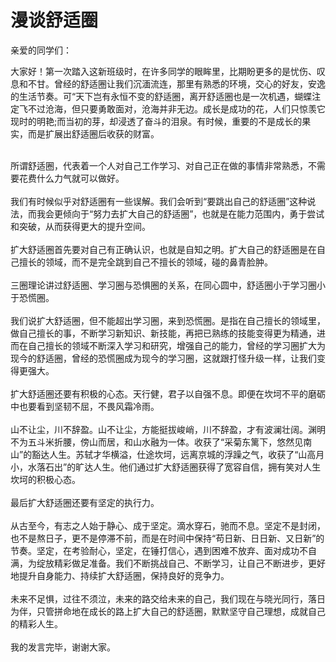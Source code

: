 # 漫谈舒适圈
亲爱的同学们：

大家好！第一次踏入这新班级时，在许多同学的眼眸里，比期盼更多的是忧伤、叹息和不甘。曾经的舒适圈让我们沉湎流连，那里有熟悉的环境，交心的好友，安逸的生活节奏。可“天下岂有永恒不变的舒适圈，离开舒适圈也是一次机遇，蝴蝶注定飞不过沧海，但只要勇敢面对，沧海并非无边。成长是成功的花，人们只惊羡它现时的明艳;而当初的芽，却浸透了奋斗的泪泉。有时候，重要的不是成长的果实，而是扩展出舒适圈后收获的财富。

<br/>所谓舒适圈，代表着一个人对自己工作学习、对自己正在做的事情非常熟悉，不需要花费什么力气就可以做好。</br><br/>我们有时候似乎对舒适圈有一些误解。我们会听到“要跳出自己的舒适圈”这种说法，而我会更倾向于“努力去扩大自己的舒适圈”，也就是在能力范围内，勇于尝试和突破，从而获得更大的提升空间。</br><br/>扩大舒适圈首先要对自己有正确认识，也就是自知之明。扩大自己的舒适圈是在自己擅长的领域，而不是完全跳到自己不擅长的领域，碰的鼻青脸肿。</br><br/>三圈理论讲过舒适圈、学习圈与恐惧圈的关系，在同心圆中，舒适圈小于学习圈小于恐慌圈。</br><br/>我们说扩大舒适圈，但不能超出学习圈，来到恐慌圈。是指在自己擅长的领域里，做自己擅长的事，不断学习新知识、新技能，再把已熟练的技能变得更为精通，进而在自己擅长的领域不断深入学习和研究，增强自己的能力，曾经的学习圈扩大为现今的舒适圈，曾经的恐慌圈成为现今的学习圈，这就跟打怪升级一样，让我们变得更强大。</br><br/>扩大舒适圈还要有积极的心态。天行健，君子以自强不息。即便在坎坷不平的磨砺中也要看到坚韧不屈，不畏风霜冷雨。</br><br/>山不让尘，川不辞盈。山不让尘，方能挺拔峻峭，川不辞盈，才有波澜壮阔。渊明不为五斗米折腰，傍山而居，和山水融为一体。收获了“采菊东篱下，悠然见南山”的豁达人生。苏轼才华横溢，仕途坎坷，远离京城的浮躁之气，收获了“山高月小，水落石出”的旷达人生。他们通过扩大舒适圈获得了宽容自信，拥有笑对人生坎坷的积极心态。</br><br/>最后扩大舒适圈还要有坚定的执行力。</br><br/>从古至今，有志之人始于静心、成于坚定。滴水穿石，驰而不息。坚定不是封闭，也不是熬日子，更不是停滞不前，而是在时间中保持“苟日新、日日新、又日新”的节奏。坚定，在考验耐心，坚定，在锤打信心，遇到困难不放弃、面对成功不自满，为绽放精彩做足准备。我们不断挑战自己、不断学习，让自己不断进步，更好地提升自身能力、持续扩大舒适圈，保持良好的竞争力。</br><br/>未来不足惧，过往不须泣，未来的路交给未来的自己，我们现在与晓光同行，落日为伴，只管拼命地在成长的路上扩大自己的舒适圈，默默坚守自己理想，成就自己的精彩人生。</br><br/>我的发言完毕，谢谢大家。</br>
